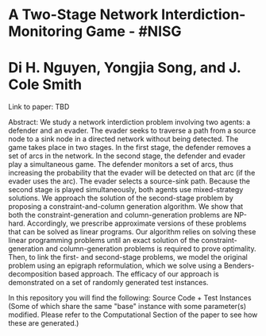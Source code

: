 # A Two-Stage Network Interdiction-Monitoring Game - #NISG
# Di H. Nguyen, Yongjia Song, and J. Cole Smith

Link to paper: TBD

Abstract: We study a network interdiction problem involving two agents: a defender and an evader. 
The evader seeks to traverse a path from a source node to a sink node in a directed network without being detected. 
The game takes place in two stages. In the first stage, the defender removes a set of arcs in the network. 
In the second stage, the defender and evader play a simultaneous game. 
The defender monitors a set of arcs, thus increasing the probability that the evader will be detected on that arc (if the evader uses the arc). 
The evader selects a source-sink path. 
Because the second stage is played simultaneously, both agents use mixed-strategy solutions. 
We approach the solution of the second-stage problem by proposing a constraint-and-column generation algorithm. 
We show that both the constraint-generation and column-generation problems are NP-hard. 
Accordingly, we prescribe approximate versions of these problems that can be solved as linear programs. 
Our algorithm relies on solving these linear programming problems until an exact solution of the constraint-generation and column-generation problems is required to prove optimality. 
Then, to link the first- and second-stage problems, we model the original problem using an epigraph reformulation, which we solve using a Benders-decomposition based approach. 
The efficacy of our approach is demonstrated on a set of randomly generated test instances.


In this repository you will find the following: Source Code + Test Instances 
(Some of which share the same "base" instance with some parameter(s) modified. Please refer to the Computational Section of the paper to see how these are generated.)

